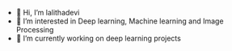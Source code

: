 - 👋 Hi, I’m lalithadevi
- 👀 I’m interested in Deep learning, Machine learning and Image Processing
- 🌱 I’m currently working on deep learning projects


<!---
lb8267/lb8267 is a ✨ special ✨ repository because its `README.md` (this file) appears on your GitHub profile.
You can click the Preview link to take a look at your changes.
--->
